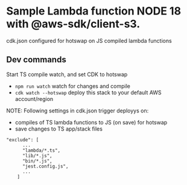 # Sample Lambda function NODE 18 with @aws-sdk/client-s3.

cdk.json configured for hotswap on JS compiled lambda functions

## Dev commands

Start TS compile watch, and set CDK to hotswap

- `npm run watch` watch for changes and compile
- `cdk watch --hotswap` deploy this stack to your default AWS account/region

NOTE: Following settings in cdk.json trigger deployys on:

- compiles of TS lambda functions to JS (on save) for hotswap
- save changes to TS app/stack files

```
"exclude": [
      ...
      "lambda/*.ts",
      "lib/*.js",
      "bin/*.js",
      "jest.config.js",
      ...
    ]
```
